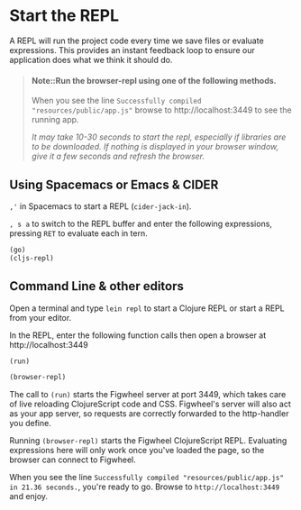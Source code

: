 # Start the REPL
A REPL will run the project code every time we save files or evaluate expressions.  This provides an instant feedback loop to ensure our application does what we think it should do.

> #### Note::Run the browser-repl using one of the following methods.
> When you see the line `Successfully compiled "resources/public/app.js"` browse to http://localhost:3449 to see the running app.
>
> _It may take 10-30 seconds to start the repl, especially if libraries are to be downloaded.  If nothing is displayed in your browser window, give it a few seconds and refresh the browser._

<!-- > #### Hint:: -->
<!-- > If you changed the `:figwheel :server-port` number in `project.clj` then you should use that number instead of 3449. -->


## Using Spacemacs or Emacs & CIDER
`,'` in Spacemacs to start a REPL (`cider-jack-in`).

`, s a` to switch to the REPL buffer and enter the following expressions, pressing `RET` to evaluate each in tern.
```clojure
(go)
(cljs-repl)
```


<!-- Old approach -->
<!-- Use the command `clojurescript-jack-in` and open a browser at http://localhost:3449  -->

<!-- > #### Hint::Configure Emacs to use browser-repl -->
<!-- >  Add the following elisp code to your `.spacemacs` (in `dotspacemacs/user-config`) or Emacs `.init.el` file to ensure the project (figwheel) runs the **browser-repl** rather than the default **nashorn** repl in the JVM. -->

<!-- ``` emacs-lisp -->
<!-- (setq cider-cljs-lein-repl -->
<!--       "(do (user/run) -->
<!--            (user/browser-repl))") -->
<!-- ``` -->

## Command Line & other editors

Open a terminal and type `lein repl` to start a Clojure REPL or start a REPL from your editor.

In the REPL, enter the following function calls then open a browser at http://localhost:3449

```clojure
(run)

(browser-repl)
```

The call to `(run)` starts the Figwheel server at port 3449, which takes care of
live reloading ClojureScript code and CSS. Figwheel's server will also act as
your app server, so requests are correctly forwarded to the http-handler you
define.

Running `(browser-repl)` starts the Figwheel ClojureScript REPL. Evaluating
expressions here will only work once you've loaded the page, so the browser can
connect to Figwheel.

When you see the line `Successfully compiled "resources/public/app.js" in 21.36
seconds.`, you're ready to go. Browse to `http://localhost:3449` and enjoy.
